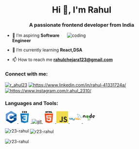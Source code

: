 <h1 align="center">Hi 👋, I'm Rahul</h1>
<h3 align="center">A passionate frontend developer from India</h3>
<img align="right" alt="coding" width="300" src="https://cdn.dribbble.com/users/5690231/screenshots/16191500/media/4fbd0ec22f13a3521bb37cc5fe8b1cb3.gif">

- 🔭 I’m aspiring **Software Engineer**

- 🌱 I’m currently learning **React,DSA**

- 📫 How to reach me **rahulchejara123@gmail.com**

<h3 align="left">Connect with me:</h3>
<p align="left">
<a href="https://twitter.com/r_ahul23" target="blank"><img align="center" src="https://raw.githubusercontent.com/rahuldkjain/github-profile-readme-generator/master/src/images/icons/Social/twitter.svg" alt="r_ahul23" height="30" width="40" /></a>
<a href="https://linkedin.com/in/https://www.linkedin.com/in/rahul-41331724a/" target="blank"><img align="center" src="https://raw.githubusercontent.com/rahuldkjain/github-profile-readme-generator/master/src/images/icons/Social/linked-in-alt.svg" alt="https://www.linkedin.com/in/rahul-41331724a/" height="30" width="40" /></a>
<a href="https://instagram.com/https://www.instagram.com/r.ahul_2310/" target="blank"><img align="center" src="https://raw.githubusercontent.com/rahuldkjain/github-profile-readme-generator/master/src/images/icons/Social/instagram.svg" alt="https://www.instagram.com/r.ahul_2310/" height="30" width="40" /></a>
</p>

<h3 align="left">Languages and Tools:</h3>
<p align="left"> <a href="https://www.w3schools.com/cpp/" target="_blank" rel="noreferrer"> <img src="https://raw.githubusercontent.com/devicons/devicon/master/icons/cplusplus/cplusplus-original.svg" alt="cplusplus" width="40" height="40"/> </a> <a href="https://www.w3schools.com/css/" target="_blank" rel="noreferrer"> <img src="https://raw.githubusercontent.com/devicons/devicon/master/icons/css3/css3-original-wordmark.svg" alt="css3" width="40" height="40"/> </a> <a href="https://git-scm.com/" target="_blank" rel="noreferrer"> <img src="https://www.vectorlogo.zone/logos/git-scm/git-scm-icon.svg" alt="git" width="40" height="40"/> </a> <a href="https://www.w3.org/html/" target="_blank" rel="noreferrer"> <img src="https://raw.githubusercontent.com/devicons/devicon/master/icons/html5/html5-original-wordmark.svg" alt="html5" width="40" height="40"/> </a> <a href="https://developer.mozilla.org/en-US/docs/Web/JavaScript" target="_blank" rel="noreferrer"> <img src="https://raw.githubusercontent.com/devicons/devicon/master/icons/javascript/javascript-original.svg" alt="javascript" width="40" height="40"/> </a> <a href="https://www.mysql.com/" target="_blank" rel="noreferrer"> <img src="https://raw.githubusercontent.com/devicons/devicon/master/icons/mysql/mysql-original-wordmark.svg" alt="mysql" width="40" height="40"/> </a> <a href="https://nodejs.org" target="_blank" rel="noreferrer"> <img src="https://raw.githubusercontent.com/devicons/devicon/master/icons/nodejs/nodejs-original-wordmark.svg" alt="nodejs" width="40" height="40"/> </a> </p>

<p><img align="left" src="https://github-readme-stats.vercel.app/api/top-langs?username=r23-rahul&show_icons=true&locale=en&layout=compact" alt="r23-rahul" /></p>

<p>&nbsp;<img align="center" src="https://github-readme-stats.vercel.app/api?username=r23-rahul&show_icons=true&locale=en" alt="r23-rahul" /></p>

<p><img align="center" src="https://github-readme-streak-stats.herokuapp.com/?user=r23-rahul&" alt="r23-rahul" /></p>
